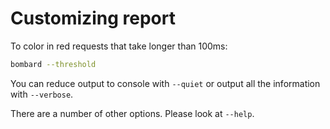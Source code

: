 # Customizing report

To color in red requests that take longer than 100ms:

```bash
bombard --threshold
```

You can reduce output to console with `--quiet` or output all the
information with `--verbose`.

There are a number of other options. Please look at `--help`.